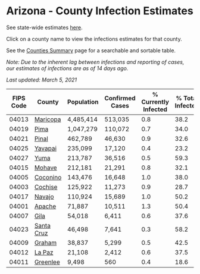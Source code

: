 # Arizona - County Infection Estimates

See state-wide estimates [here](/infections/us-az).

Click on a county name to view the infections estimates for that county.

See the [Counties Summary](/infections/summary-counties) page for a searchable and sortable table.

*Note: Due to the inherent lag between infections and reporting of cases, our estimates of infections are as of 14 days ago.*

*Last updated: March 5, 2021*

|   FIPS Code |                   County |   Population |   Confirmed Cases |   % Currently Infected |   % Total Infected |
|-------------|--------------------------|--------------|-------------------|------------------------|--------------------|
|       04013 |     [Maricopa](maricopa) |    4,485,414 |           513,035 |                    0.8 |               38.2 |
|       04019 |             [Pima](pima) |    1,047,279 |           110,072 |                    0.7 |               34.0 |
|       04021 |           [Pinal](pinal) |      462,789 |            46,630 |                    0.9 |               32.6 |
|       04025 |       [Yavapai](yavapai) |      235,099 |            17,120 |                    0.4 |               23.2 |
|       04027 |             [Yuma](yuma) |      213,787 |            36,516 |                    0.5 |               59.3 |
|       04015 |         [Mohave](mohave) |      212,181 |            21,291 |                    0.8 |               32.1 |
|       04005 |     [Coconino](coconino) |      143,476 |            16,648 |                    1.0 |               38.0 |
|       04003 |       [Cochise](cochise) |      125,922 |            11,273 |                    0.9 |               28.7 |
|       04017 |         [Navajo](navajo) |      110,924 |            15,689 |                    1.0 |               50.2 |
|       04001 |         [Apache](apache) |       71,887 |            10,511 |                    1.3 |               50.4 |
|       04007 |             [Gila](gila) |       54,018 |             6,411 |                    0.6 |               37.6 |
|       04023 | [Santa Cruz](santa-cruz) |       46,498 |             7,641 |                    0.3 |               58.2 |
|       04009 |         [Graham](graham) |       38,837 |             5,299 |                    0.5 |               42.5 |
|       04012 |         [La Paz](la-paz) |       21,108 |             2,412 |                    0.6 |               37.5 |
|       04011 |     [Greenlee](greenlee) |        9,498 |               560 |                    0.4 |               18.6 |